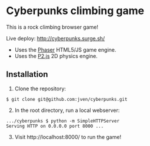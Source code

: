 # Cyberpunks climbing game
This is a rock climbing browser game!

Live deploy: http://cyberpunks.surge.sh/

- Uses the [Phaser](https://phaser.io) HTML5/JS game engine.
- Uses the [P2.js](https://schteppe.github.io/p2.js/) 2D physics engine.

## Installation
1. Clone the repository:

```shell
$ git clone git@github.com:jven/cyberpunks.git
```

2. In the root directory, run a local webserver:

```shell
.../cyberpunks $ python -m SimpleHTTPServer
Serving HTTP on 0.0.0.0 port 8000 ...
```

3. Visit http://localhost:8000/ to run the game!
